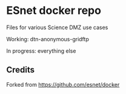 ESnet docker repo
======

Files for various Science DMZ use cases

Working: dtn-anonymous-gridftp

In progress: everything else

## Credits

Forked from https://github.com/esnet/docker
